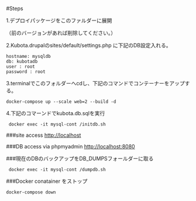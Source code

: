#Steps

1.デプロイパッケージをこのファルダーに展開

（前のバージョンがあれば削除してください。）

2.Kubota.drupalのsites/default/settings.php に下記のDB設定入れる。

```
hostname: mysqldb
db: kubotadb
user : root
password : root

```
3.terminalでこのフォルダーへcdし、下記のコマンドでコンテーナーをアップする。

```
docker-compose up --scale web=2 --build -d
```

4.下記のコマーンドでkubota.db.sqlを実行

```
 docker exec -it mysql-cont /initdb.sh
```

###site access
[http://localhost](http://localhost)

###DB access via phpmyadmin
[http://localhost:8080](http://localhost:8080)

###現在のDBのバックアップをDB_DUMPSフォールダーに取る
```
 docker exec -it mysql-cont /dumpdb.sh
```


###Docker conatainer をストップ

```
docker-compose down
```
